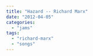 ```yaml
---
title: "Hazard -- Richard Marx"
date: "2012-04-05"
categories: 
  - "jams"
tags: 
  - "richard-marx"
  - "songs"
---
```



